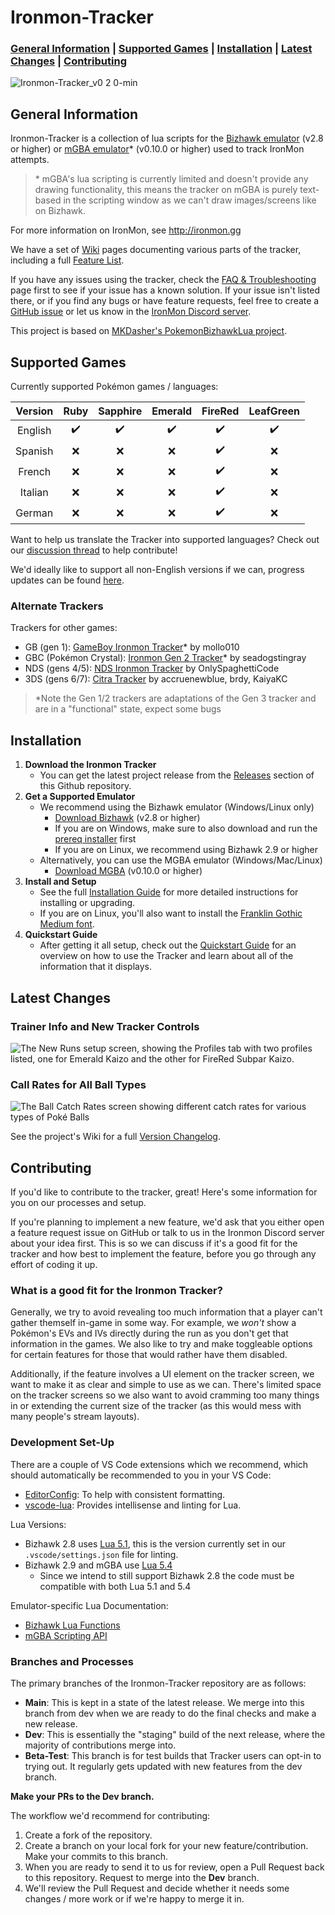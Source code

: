 # Ironmon-Tracker

### [General Information](#general-information) | [Supported Games](#supported-games) | [Installation](#installation) | [Latest Changes](#latest-changes) | [Contributing](#contributing)

![Ironmon-Tracker_v0 2 0-min](https://user-images.githubusercontent.com/103706338/168518780-ceebdb88-57a8-49aa-b6b4-acc46c4d2101.gif)

## General Information

Ironmon-Tracker is a collection of lua scripts for the [Bizhawk emulator](https://tasvideos.org/BizHawk/ReleaseHistory) (v2.8 or higher) or [mGBA emulator](https://mgba.io/downloads.html)\* (v0.10.0 or higher) used to track IronMon attempts.
> \* mGBA's lua scripting is currently limited and doesn't provide any drawing functionality, this means the tracker on mGBA is purely text-based in the scripting window as we can't draw images/screens like on Bizhawk.

For more information on IronMon, see <http://ironmon.gg>

We have a set of [Wiki](https://github.com/besteon/Ironmon-Tracker/wiki/) pages documenting various parts of the tracker, including a full [Feature List](https://github.com/besteon/Ironmon-Tracker/wiki/Feature-List).

If you have any issues using the tracker, check the [FAQ & Troubleshooting](https://github.com/besteon/Ironmon-Tracker/wiki/FAQ-&-Troubleshooting) page first to see if your issue has a known solution. If your issue isn't listed there, or if you find any bugs or have feature requests, feel free to create a [GitHub issue](https://github.com/besteon/Ironmon-Tracker/issues) or let us know in the [IronMon Discord server](https://discord.com/invite/jFPYsZAhjX).

This project is based on [MKDasher's PokemonBizhawkLua project](https://github.com/mkdasher/PokemonBizhawkLua).

## Supported Games

Currently supported Pokémon games / languages:

| Version   | Ruby | Sapphire | Emerald | FireRed | LeafGreen |
| :-------: | :--: | :------: | :-----: | :-----: | :-------: |
| English   | ✔️ | ✔️ | ✔️ | ✔️ | ✔️ |
| Spanish   | ❌ | ❌ | ❌ | ✔️ | ❌ |
| French    | ❌ | ❌ | ❌ | ✔️ | ❌ |
| Italian   | ❌ | ❌ | ❌ | ✔️ | ❌ |
| German    | ❌ | ❌ | ❌ | ✔️ | ❌ |

Want to help us translate the Tracker into supported languages? Check out our [discussion thread](https://github.com/besteon/Ironmon-Tracker/discussions/389) to help contribute!

We'd ideally like to support all non-English versions if we can, progress updates can be found [here](https://github.com/besteon/Ironmon-Tracker/issues/62).

### Alternate Trackers

Trackers for other games:
- GB (gen 1): [GameBoy Ironmon Tracker](https://github.com/mollo010/Ironmon-gen-tracker)* by mollo010
- GBC (Pokémon Crystal): [Ironmon Gen 2 Tracker](https://github.com/seadogstingray/Ironmon-gen-2-tracker)* by seadogstingray
- NDS (gens 4/5): [NDS Ironmon Tracker](https://github.com/Brian0255/NDS-Ironmon-Tracker) by OnlySpaghettiCode
- 3DS (gens 6/7): [Citra Tracker](https://github.com/kcblack42/Citra-Tracker-v2) by accruenewblue, brdy, KaiyaKC

> *Note the Gen 1/2 trackers are adaptations of the Gen 3 tracker and are in a "functional" state, expect some bugs

## Installation

1. **Download the Ironmon Tracker**
   - You can get the latest project release from the [Releases](https://github.com/besteon/Ironmon-Tracker/releases/latest) section of this Github repository.
2. **Get a Supported Emulator**
   - We recommend using the Bizhawk emulator (Windows/Linux only)
      - [Download Bizhawk](https://tasvideos.org/BizHawk/ReleaseHistory) (v2.8 or higher)
      - If you are on Windows, make sure to also download and run the [prereq installer](https://github.com/TASEmulators/BizHawk-Prereqs/releases) first
      - If you are on Linux, we recommend using Bizhawk 2.9 or higher
   - Alternatively, you can use the MGBA emulator (Windows/Mac/Linux)
      - [Download MGBA](https://mgba.io/downloads.html) (v0.10.0 or higher)
3. **Install and Setup**
   - See the full [Installation Guide](https://github.com/besteon/Ironmon-Tracker/wiki/Installation-Guide) for more detailed instructions for installing or upgrading.
   - If you are on Linux, you'll also want to install the [Franklin Gothic Medium font](https://fontsgeek.com/fonts/Franklin-Gothic-Medium-Regular).
4. **Quickstart Guide**
   - After getting it all setup, check out the [Quickstart Guide](https://github.com/besteon/Ironmon-Tracker/wiki/Quickstart-Guide) for an overview on how to use the Tracker and learn about all of the information that it displays.

## Latest Changes

### Trainer Info and New Tracker Controls

![The New Runs setup screen, showing the Profiles tab with two profiles listed, one for Emerald Kaizo and the other for FireRed Subpar Kaizo.](https://github.com/user-attachments/assets/acee631e-f2b6-448f-8806-3c391e7d338e)

### Call Rates for All Ball Types
![The Ball Catch Rates screen showing different catch rates for various types of Poké Balls](https://github.com/user-attachments/assets/9c81283b-e103-4608-bebb-202967fe6d37)

See the project's Wiki for a full [Version Changelog](https://github.com/besteon/Ironmon-Tracker/wiki/Version-Changelog).

## Contributing

If you'd like to contribute to the tracker, great! Here's some information for you on our processes and setup.

If you're planning to implement a new feature, we'd ask that you either open a feature request issue on GitHub or talk to us in the Ironmon Discord server about your idea first. This is so we can discuss if it's a good fit for the tracker and how best to implement the feature, before you go through any effort of coding it up.

### What is a good fit for the Ironmon Tracker?

Generally, we try to avoid revealing too much information that a player can't gather themself in-game in some way. For example, we *won't* show a Pokémon's EVs and IVs directly during the run as you don't get that information in the games. We also like to try and make toggleable options for certain features for those that would rather have them disabled.

Additionally, if the feature involves a UI element on the tracker screen, we want to make it as clear and simple to use as we can. There's limited space on the tracker screens so we also want to avoid cramming too many things in or extending the current size of the tracker (as this would mess with many people's stream layouts).

### Development Set-Up

There are a couple of VS Code extensions which we recommend, which should automatically be recommended to you in your VS Code:

- [EditorConfig](https://marketplace.visualstudio.com/items?itemName=EditorConfig.EditorConfig): To help with consistent formatting.
- [vscode-lua](https://marketplace.visualstudio.com/items?itemName=trixnz.vscode-lua): Provides intellisense and linting for Lua.

Lua Versions:

- Bizhawk 2.8 uses [Lua 5.1](https://www.lua.org/manual/5.1/), this is the version currently set in our `.vscode/settings.json` file for linting.
- Bizhawk 2.9 and mGBA use [Lua 5.4](https://www.lua.org/manual/5.4/)
  - Since we intend to still support Bizhawk 2.8 the code must be compatible with both Lua 5.1 and 5.4

Emulator-specific Lua Documentation:

- [Bizhawk Lua Functions](https://tasvideos.org/Bizhawk/LuaFunctions)
- [mGBA Scripting API](https://mgba.io/docs/scripting.html)

### Branches and Processes

The primary branches of the Ironmon-Tracker repository are as follows:

- **Main**: This is kept in a state of the latest release. We merge into this branch from dev when we are ready to do the final checks and make a new release.
- **Dev**: This is essentially the "staging" build of the next release, where the majority of contributions merge into.
- **Beta-Test**: This branch is for test builds that Tracker users can opt-in to trying out. It regularly gets updated with new features from the dev branch.

**Make your PRs to the Dev branch.**

The workflow we'd recommend for contributing:

1. Create a fork of the repository.
2. Create a branch on your local fork for your new feature/contribution. Make your commits to this branch.
3. When you are ready to send it to us for review, open a Pull Request back to this repository. Request to merge into the **Dev** branch.
4. We'll review the Pull Request and decide whether it needs some changes / more work or if we're happy to merge it in.
